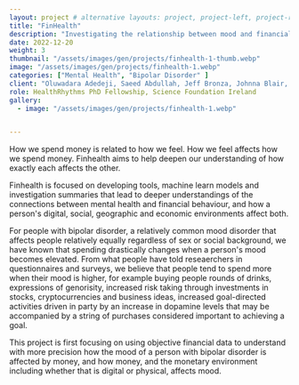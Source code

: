 ```yaml
---
layout: project # alternative layouts: project, project-left, project-right, project-top
title: "FinHealth"
description: "Investigating the relationship between mood and financial behaviour using objective data."
date: 2022-12-20
weight: 3
thumbnail: "/assets/images/gen/projects/finhealth-1-thumb.webp"
image: "/assets/images/gen/projects/finhealth-1.webp"
categories: ["Mental Health", "Bipolar Disorder" ]
client: "Oluwadara Adedeji, Saeed Abdullah, Jeff Bronza, Johnna Blair, Thomas Richardson, Paul Gilbert"
role: HealthRhythms PhD Fellowship, Science Foundation Ireland 
gallery:
  - image: "/assets/images/gen/projects/finhealth-1.webp"


---
```


How we spend money is related to how we feel. How we feel affects how we spend money. 
Finhealth aims to help deepen our understanding of how exactly each affects the other. 

Finhealth is focused on developing tools, machine learn models and investigation summaries that lead to deeper understandings of the connections between mental health and financial behaviour, and how a person's digital, social, geographic and economic environments affect both. 

For people with bipolar disorder, a relatively common mood disorder that affects people relatively equally regardless of sex or social background, we have known that spending drastically changes when a person's mood becomes elevated. From what people have told reseaerchers in questionnaires and surveys, we believe that people tend to spend more when their mood is higher, for example buying people rounds of drinks, expressions of genorisity, increased risk taking through investments in stocks, cryptocurrencies and business ideas, increased goal-directed activities driven in party by an increase in dopamine levels that may be accompanied by a string of purchases considered important to achieving a goal. 

This project is first focusing on using objective financial data to understand with more precision how the mood of a person with bipolar disorder is affected by money, and how money, and the monetary environment including whether that is digital or physical, affects mood. 


